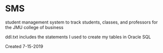 # SMS
student management system to track students, classes, and professors for the JMU college of business

ddl.txt includes the statements I used to create my tables in Oracle SQL

Created 7-15-2019
